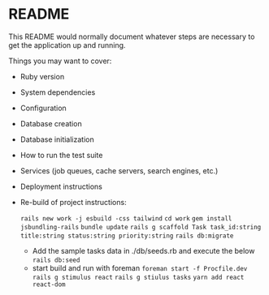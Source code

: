 # README

This README would normally document whatever steps are necessary to get the
application up and running.

Things you may want to cover:

* Ruby version

* System dependencies

* Configuration

* Database creation

* Database initialization

* How to run the test suite

* Services (job queues, cache servers, search engines, etc.)

* Deployment instructions

* Re-build of project instructions:

    `rails new work -j esbuild -css tailwind`
    `cd work`
    `gem install jsbundling-rails`
    `bundle update`
    `rails g scaffold Task task_id:string title:string status:string priority:string`
    `rails db:migrate`
    * Add the sample tasks data in ./db/seeds.rb and execute the below
    `rails db:seed`    
    * start build and run with foreman
    `foreman start -f Procfile.dev`
    `rails g stimulus react`
    `rails g stiulus tasks`
    `yarn add react react-dom`





